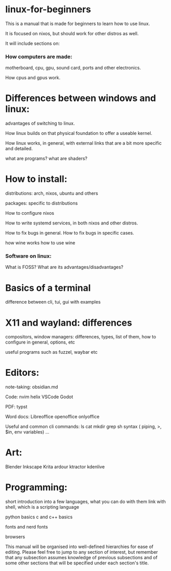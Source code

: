 # linux-for-beginners

This is a manual that is made for beginners to learn how to use linux.

It is focused on nixos, but should work for other distros as well.



It will include sections on:

### How computers are made:
motherboard, cpu, gpu, sound card, ports and other electronics.

How cpus and gpus work.


# Differences between windows and linux: 
advantages of switching to linux.

How linux builds on that physical foundation to offer a useable kernel.

How linux works, in general, with external links that are a bit more specific and detailed.


what are programs? 
what are shaders?



# How to install:
distributions:
arch,
nixos,
ubuntu and others

packages: specific to distributions



How to configure nixos

How to write systemd services, in both nixos and other distros.

How to fix bugs in general.
How to fix bugs in specific cases.



how wine works
how to use wine




### Software on linux:
What is FOSS? What are its advantages/disadvantages?

# Basics of a terminal

difference between cli, tui, gui
with examples


# X11 and wayland: differences
compositors, window managers: differences, types, list of them, how to configure in general, options, etc

useful programs such as fuzzel, waybar etc


# Editors:

note-taking:
obsidian.md

Code:
nvim
helix
VSCode
Godot

PDF:
typst

Word docs:
Libreoffice
openoffice
onlyoffice





Useful and common cli commands:
ls
cat
mkdir
grep
sh syntax ( piping, >, $in, env variables)
...




# Art:
Blender
Inkscape
Krita
ardour
ktractor
kdenlive










# Programming:
short introduction into a few languages, what you can do with them
link with shell, which is a scripting language

python basics
c and c++ basics

fonts and nerd fonts


browsers








This manual will be organised into well-defined hierarchies for ease of editing. Please feel free to jump to any section of interest,
but remember that any subsection assumes knowledge of previous subsections and of some other sections that will be specified under each section's title.
